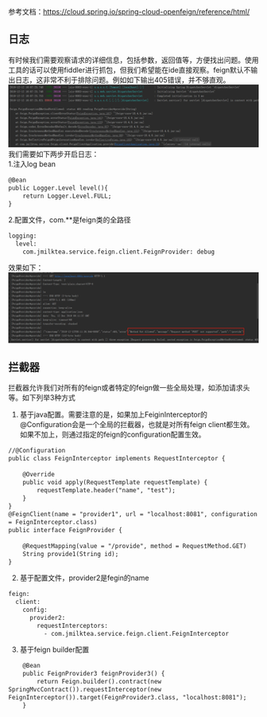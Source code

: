 参考文档：https://cloud.spring.io/spring-cloud-openfeign/reference/html/

## 日志
有时候我们需要观察请求的详细信息，包括参数，返回值等，方便找出问题。使用工具的话可以使用fiddler进行抓包，但我们希望能在ide直接观察。feign默认不输出日志，这非常不利于排除问题。例如如下输出405错误，并不够直观。  
![image](https://github.com/jmilktea/jmilktea/blob/master/spring%20service/feign/images/nolog.png)    
我们需要如下两步开启日志：  
1.注入log bean
```
@Bean
public Logger.Level level(){
    return Logger.Level.FULL;
}
```
2.配置文件，com.**是feign类的全路径
```
logging:
  level:
    com.jmilktea.service.feign.client.FeignProvider: debug
```
效果如下：  
![image](https://github.com/jmilktea/jmilktea/blob/master/spring%20service/feign/images/log.png)  

## 拦截器
拦截器允许我们对所有的feign或者特定的feign做一些全局处理，如添加请求头等。如下列举3种方式
1. 基于java配置。需要注意的是，如果加上FeiginInterceptor的@Configuration会是一个全局的拦截器，也就是对所有feign client都生效。如果不加上，则通过指定的feign的configuration配置生效。  
```
//@Configuration
public class FeignInterceptor implements RequestInterceptor {

    @Override
    public void apply(RequestTemplate requestTemplate) {
        requestTemplate.header("name", "test");
    }
}
@FeignClient(name = "provider1", url = "localhost:8081", configuration = FeignInterceptor.class)
public interface FeignProvider {

    @RequestMapping(value = "/provide", method = RequestMethod.GET)
    String provide1(String id);
}
```
2. 基于配置文件，provider2是fegin的name  
```
feign:
  client:
    config:
      provider2:
        requestInterceptors:
          - com.jmilktea.service.feign.client.FeignInterceptor
```
3. 基于feign builder配置  
```
    @Bean
    public FeignProvider3 feignProvider3() {
        return Feign.builder().contract(new SpringMvcContract()).requestInterceptor(new FeignInterceptor()).target(FeignProvider3.class, "localhost:8081");
    }
```
